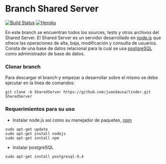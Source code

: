 # Branch Shared Server

[![Build Status](https://travis-ci.com/juandausa/tinder.svg?token=BQqpkHq7v8pQHzVJzZjB&branch=SharedServer)](https://travis-ci.com/juandausa/tinder)
[![Heroku](http://heroku-badge.herokuapp.com/?app=angularjs-crypto&style=flat&svg=1)](https://heroku-badge.herokuapp.com/?app=enigmatic-scrubland-75073)


En este branch se encuentran todos los sources, tests y otros archivos del Shared Server.
El Shared Server es un servidor desarrollado en [node.js](https://nodejs.org) que ofrece las operaciones de alta, baja, modificación y consulta de usuarios. Consta de una base de datos relacional para la cual se usa [postgreSQL](http://www.postgresql.org/) como administrador de base de datos.

### Clonar branch

Para descargar el branch y empezar a desarrollar sobre el mismo se debe ejecutar en la linea de comandos:

`git clone -b SharedServer https://github.com/juandausa/tinder.git SharedServer`

### Requerimientos para su uso

* Instalar node.js así como su manejador de paquetes, [npm](https://www.npmjs.com/)
``` 
sudo apt-get update
sudo apt-get install nodejs
sudo apt-get install npm
```

* Instalar postgreSQL
```
sudo apt-get install postgresql-9.4
```


